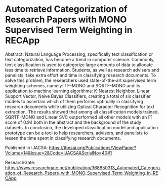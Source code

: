 # Automated Categorization of Research Papers with MONO Supervised Term Weighting in RECApp

Abstract: Natural Language Processing, specifically text classification or text categorization, has become a trend in computer science. Commonly, text classification is used to categorize large amounts of data to allocate less time to retrieve information. Students, as well as research advisers and panelists, take extra effort and time in classifying research documents. To solve this problem, the researchers used state-of-the-art supervised term weighting schemes, namely: TF-MONO and SQRTF-MONO and its application to machine learning algorithms: K-Nearest Neighbor, Linear Support Vector, Naive Bayes Classifiers, creating a total of six classifier models to ascertain which of them performs optimally in classifying research documents while utilizing Optical Character Recognition for text extraction. The results showed that among all classification models trained, SQRTF-MONO and Linear SVC outperformed all other models with an F1 score of 0.94 both in the abstract and the background of the study datasets. In conclusion, the developed classification model and application prototype can be a tool to help researchers, advisers, and panelists to lessen the time spent in classifying research documents.

Published in IJACSA:
https://thesai.org/Publications/ViewPaper?Volume=14&Issue=2&Code=IJACSA&SerialNo=40#1

ResearchGate:
https://www.researchgate.net/publication/368850313_Automated_Categorization_of_Research_Papers_with_MONO_Supervised_Term_Weighting_in_RECApp
